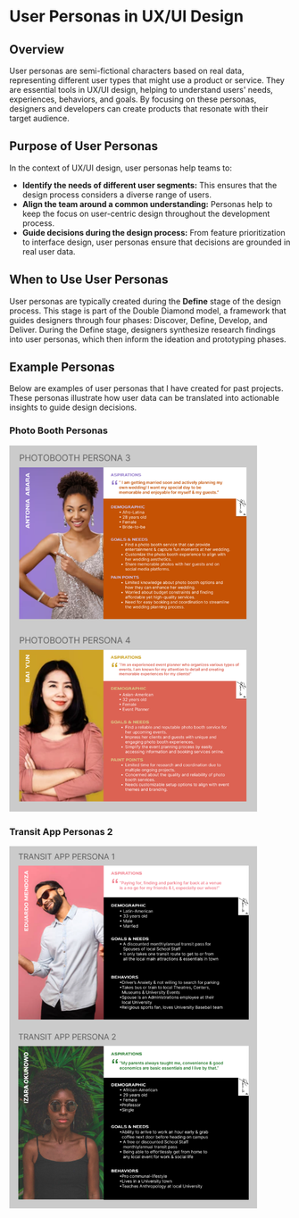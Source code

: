 # User Personas in UX/UI Design

## Overview

User personas are semi-fictional characters based on real data, representing different user types that might use a product or service. They are essential tools in UX/UI design, helping to understand users' needs, experiences, behaviors, and goals. By focusing on these personas, designers and developers can create products that resonate with their target audience.

## Purpose of User Personas

In the context of UX/UI design, user personas help teams to:

- **Identify the needs of different user segments:** This ensures that the design process considers a diverse range of users.
- **Align the team around a common understanding:** Personas help to keep the focus on user-centric design throughout the development process.
- **Guide decisions during the design process:** From feature prioritization to interface design, user personas ensure that decisions are grounded in real user data.

## When to Use User Personas

User personas are typically created during the **Define** stage of the design process. This stage is part of the Double Diamond model, a framework that guides designers through four phases: Discover, Define, Develop, and Deliver. During the Define stage, designers synthesize research findings into user personas, which then inform the ideation and prototyping phases.

## Example Personas

Below are examples of user personas that I have created for past projects. These personas illustrate how user data can be translated into actionable insights to guide design decisions.

### Photo Booth Personas
<img src="./PHOTO%20PERSONAS2.PNG" alt="Photo Booth Personas" width="444px">

### Transit App Personas 2
<img src="./TRANSIT%20PERSONAS2.PNG" alt="Transit App Personas 2" width="444px">
